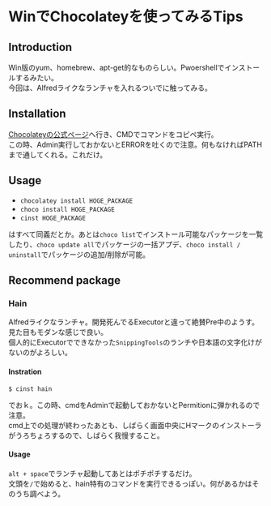 # WinでChocolateyを使ってみるTips
## Introduction
Win版のyum、homebrew、apt-get的なものらしい。Pwoershellでインストールするみたい。  
今回は、Alfredライクなランチャを入れるついでに触ってみる。
## Installation
[Chocolateyの公式ページ](https://chocolatey.org/install)へ行き、CMDでコマンドをコピペ実行。  
この時、Admin実行しておかないとERRORを吐くので注意。何もなければPATHまで通してくれる。これだけ。
## Usage
- `chocolatey install HOGE_PACKAGE`
- `choco install HOGE_PACKAGE`
- `cinst HOGE_PACKAGE`

はすべて同義だとか。あとは`choco list`でインストール可能なパッケージを一覧したり、`choco update all`でパッケージの一括アプデ、`choco install / uninstall`でパッケージの追加/削除が可能。

## Recommend package
### Hain
Alfredライクなランチャ。開発死んでるExecutorと違って絶賛Pre中のようす。  
見た目もモダンな感じで良い。  
個人的にExecutorでできなかった`SnippingTools`のランチや日本語の文字化けがないのがよろしい。
#### Instration
```shell
$ cinst hain
```
でおｋ。この時、cmdをAdminで起動しておかないとPermitionに弾かれるので注意。  
cmd上での処理が終わったあとも、しばらく画面中央にHマークのインストーラがうろちょろするので、しばらく我慢すること。
#### Usage
`alt + space`でランチャ起動してあとはポチポチするだけ。  
文頭を`/`で始めると、hain特有のコマンドを実行できるっぽい。何があるかはそのうち調べよう。

